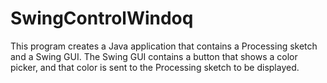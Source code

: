 # SwingControlWindoq
This program creates a Java application that contains a Processing sketch and a Swing GUI. The Swing GUI contains a button that shows a color picker, and that color is sent to the Processing sketch to be displayed.
